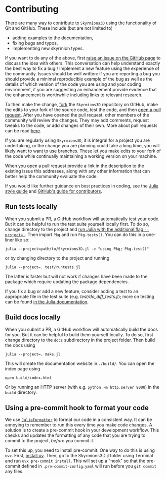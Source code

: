 # Contributing

There are many way to contribute to `Skyrmions3D` using the functionality of Git and GitHub. These include (but are not limited to)

* adding examples to the documentation,
* fixing bugs and typos,
* implementing new skyrmion types. 

If you want to do any of the above, first [raise an issue on the GitHub page](https://github.com/chrishalcrow/Skyrmions3D.jl/issues) to discuss the idea with others. This conversation can help understand exactly the best way to fix a bug / implement a new feature using the experience of the community. Issues should be well written: if you are reporting a bug you should provide a minimal reproducible example of the bug as well as the details of which version of the code you are using and your coding environment, if you are suggesting an enhancement provide evidence that the enhancement is worthwhile including links to relevant research. 

To then make the change, [fork](https://docs.github.com/en/pull-requests/collaborating-with-pull-requests/working-with-forks/fork-a-repo) the `Skyrmions3D` repository on GitHub, make the edits to your fork of the source code, test the code, and then [open a pull request](https://docs.github.com/en/pull-requests/collaborating-with-pull-requests/proposing-changes-to-your-work-with-pull-requests/creating-a-pull-request-from-a-fork). After you have opened the pull request, other members of the community will review the changes. They may add comments, request tweaks to the code, or add changes of their own. More about pull requests can be read [here](https://docs.github.com/en/pull-requests/collaborating-with-pull-requests/proposing-changes-to-your-work-with-pull-requests/about-pull-requests). 

If you are regularly using `Skyrmions3D`, it is integral for a project you are undertaking, or the change you are planning could take a long time, you will likely want to want to use [branches](https://docs.github.com/en/pull-requests/collaborating-with-pull-requests/proposing-changes-to-your-work-with-pull-requests/about-branches). These let you make edits to your fork of the code while continually maintaining a working version on your machine. 

When you open a pull request provide a link in the description to the existing issue this addresses, along with any other information that can better help the community evaluate the code. 

If you would like further guidance on best practices in coding, see the [Julia style guide](https://docs.julialang.org/en/v1/manual/style-guide/) and [GitHub's guide for contributors](https://docs.github.com/en/get-started/exploring-projects-on-github/contributing-to-a-project). 


## Run tests locally

When you submit a PR, a GitHub workflow will automatically test your code. But it can be helpful to run the test suite yourself locally first. To do so, change directory to the project and [run Julia with the additional flag `--project=.`](https://pkgdocs.julialang.org/v1/environments/). Then import `Pkg`
and run `Pkg.tests()`. You can do this in a one-liner like so:
```
julia --project=path/to/Skyrmions3D.jl -e "using Pkg; Pkg.test()"
```
or by changing directory to the project and running 
```
julia --project=. test/runtests.jl
```
The latter is faster but will not work if changes have been made to the package which require updating the package dependencies. 

If you fix a bug or add a new feature, consider adding a test to an appropriate file in the test suite (e.g. *test/do\_diff\_tests.jl*); more on testing can be found [in the Julia documentation](https://docs.julialang.org/en/v1/stdlib/Test/). 

## Build docs locally

When you submit a PR, a GitHub workflow will automatically build the docs for you.
But it can be helpful to build them yourself locally.
To do so, first change directory to the `docs` subdirectory in the project folder.
Then build the docs using
```
julia --project=. make.jl
```
This will create the documentation website in `./build/`.
You can open the index page using
```
open build/index.html
```
Or by running an HTTP server (with e.g. `python -m http.server 8000`) in the `build` directory.

## Using a pre-commit hook to format your code

We use [`JuliaFormatter`](https://github.com/domluna/JuliaFormatter.jl) to format our code in a
consistent way. It can be annoying to remember to run this every time you make code changes. A 
solution is to create a pre-commit hook in your development workflow. This checks and updates
the formatting of any code that you are trying to commit to the project, *before* you commit it.

To set this up, you need to install pre-commit. One way to do this is using `uvx`. First, 
[install uv](https://docs.astral.sh/uv/getting-started/installation/). Then, go to the Skyrmions3D.jl
folder using Terminal and run `uvx pre-commit install`. This will set up a "hook" so that 
the pre-commit defined in `.pre-commit-config.yaml` will run before you `git commit` any files.
